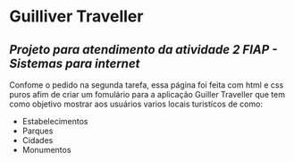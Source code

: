 # Guilliver Traveller
## _Projeto para atendimento da atividade 2 FIAP - Sistemas para internet_
Confome o pedido na segunda tarefa, essa página foi feita com html e css puros afim de criar um fomulário para a aplicação Guiller Traveller que tem como objetivo mostrar aos usuários varios locais turistícos de como:


- Estabelecimentos
- Parques
- Cidades 
- Monumentos
